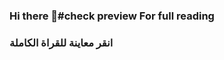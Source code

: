 ### Hi there 👋#check preview For full reading
### انقر معاينة للقراة الكاملة

<!--
**ShadowTheam/ShadowTheam** is a ✨ _special_ ✨ repository because its `README.md` (this file) appears on your GitHub profile.

Here are some ideas to get you started:

I am currently working on creating Islamic 
applications - 
🌱 I am currently learning #C++/C Java + jScript 
- 👯 I look forward to cooperation 
in Islamic projects -
📫 How to reach me: via email or our contact
pages on 
the profile
or 📫 shadowtheam@outlook.com

 ------------------------------------
 أعمل حاليا على  انشاء التطبيقات الاسلامية
- 🌱 أنا أتعلم حاليا#C++/C 
Java + jScript
- 👯 أتطلع للتعاون في المشاريع الاسلامية
- 📫 كيفية الوصول إلي : عن طريق الايميل 
او صفحات التواصل الخاصة بنا على البروفيل
 او 
 📫 shadowtheam@outlook.com
---------------------------------------

Je travaille actuellement sur la création 
d'applications islamiques
- 🌱 J'apprends actuellement le #C++/C
Java + jScript
- 👯 J'attends avec impatience la coopération 
dans des projets islamiques
- 📫 Comment me joindre : par email 
ou via nos pages de contact sur le profil
 ou
 📫 shadowtheam@outlook
